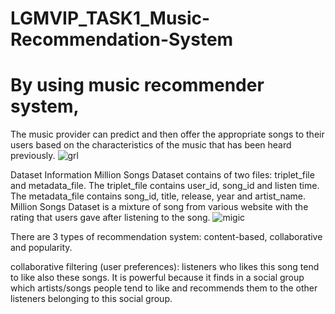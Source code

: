 # LGMVIP_TASK1_Music-Recommendation-System
# By using music recommender system, 
The music provider can predict and then offer the appropriate songs to their users based on the characteristics of the music that has been heard previously.
![grl](https://user-images.githubusercontent.com/83866738/133868857-d6df01b9-5766-448b-a812-cf30250949fa.png)


Dataset Information
Million Songs Dataset contains of two files: triplet_file and metadata_file. The triplet_file contains user_id, song_id and listen time. The metadata_file contains song_id, title, release, year and artist_name. Million Songs Dataset is a mixture of song from various website with the rating that users gave after listening to the song.
![migic](https://user-images.githubusercontent.com/83866738/133868872-41ef2025-ac94-4739-8886-8067bc73a077.jpg)


There are 3 types of recommendation system: content-based, collaborative and popularity.

collaborative filtering (user preferences): listeners who likes this song tend to like also these songs. 
It is powerful because it finds in a social group which artists/songs people tend to like and recommends them to the other listeners belonging to this social group.

